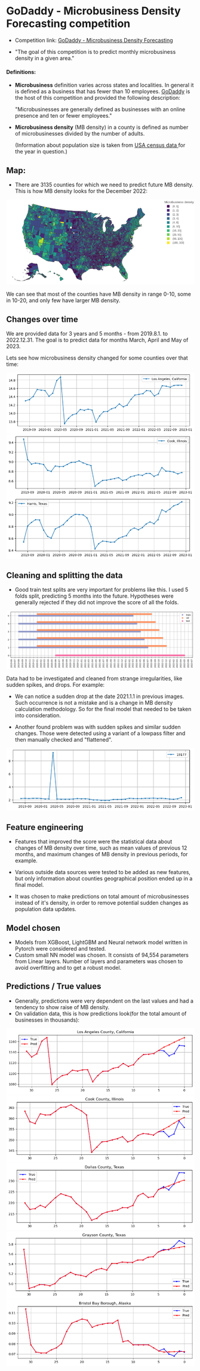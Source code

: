 # GoDaddy - Microbusiness Density Forecasting competition 

* Competition link: [GoDaddy - Microbusiness Density Forecasting](https://www.kaggle.com/competitions/godaddy-microbusiness-density-forecasting/overview) 

* "The goal of this competition is to predict monthly microbusiness density in a given area."

#### Definitions:
* **Microbusiness** definition varies across states and localities. In general it is defined as a business that has fewer than 10 employees.
  <a href='https://www.godaddy.com/ventureforward/microbusiness-datahub/'>GoDaddy</a> is the host of this competition and provided the following description:

  "Microbusinesses are generally defined as businesses with an online presence and ten or fewer employees."


* **Microbusiness density** (MB density) in a county is defined as number of microbusinesses divided by the number of adults.

  (Information about population size is taken from <a href='https://data.census.gov/'>USA census data </a>for the year in question.)

## Map:
* There are 3135 counties for which we need to predict future MB density. This is how MB density looks for the December 2022:

![USA counties](./images/usa_plot.png 'USA counties')

<!-- ![Texas](./images/texas_plot.png 'Texas') -->
<!-- ![California](./images/california_plot.png 'California') -->

We can see that most of the counties have MB density in range 0-10, some in 10-20, and only few have larger MB density. 

## Changes over time
We are provided data for 3 years and 5 months - from 2019.8.1. to 2022.12.31. The goal is to predict data for months March, April and May of 2023.

Lets see how microbusiness density changed for some counties over that time:

![los_angeles_california_over_time](./images/los_angeles_california_over_time.png)
![cook_ilionis_over_time](./images/cook_ilionis_over_time.png)
![harris_texas_over_time](./images/harris_texas_over_time.png)

## Cleaning and splitting the data

* Good train test splits are very important for problems like this. I used 5 folds split, predicting 5 months into the future. Hypotheses were generally rejected if they did not improve the score of all the folds.

![train_val_splits](./images/train_val_splits.png)

Data had to be investigated and cleaned from strange irregularities, like sudden spikes, and drops. For example:

* We can notice a sudden drop at the date 2021.1.1 in previous images. Such occurrence is not a mistake and is a change in MB density calculation methodology. So for the final model that needed to be taken into consideration.

* Another found problem was with sudden spikes and similar sudden changes. Those were detected using a variant of a lowpass filter and then manually checked and "flattened".

![Sudden spike](./images/19117_over_time.png)

## Feature engineering

* Features that improved the score were the statistical data about changes of MB density over time, such as mean values of previous 12 months, and maximum changes of MB density in previous periods, for example.

* Various outside data sources were tested to be added as new features, but only information about counties geographical position ended up in a final model.

* It was chosen to make predictions on total amount of microbusinesses instead of it's density, in order to remove potential sudden changes as population data updates.

## Model chosen

* Models from XGBoost, LightGBM and Neural network model written in Pytorch were considered and tested. 
* Custom small NN model was chosen. It consists of 94,554 parameters from Linear layers. Number of layers and parameters was chosen to avoid overfitting and to get a robust model. 

## Predictions / True values

* Generally, predictions were very dependent on the last values and had a tendency to show raise of MB density.
* On validation data, this is how predictions look(for the total amount of businesses in thousands):

![predictions_on_train](./images/predictions_on_train_3.png)
![predictions_on_train](./images/predictions_on_train_4.png)
![predictions_on_train](./images/predictions_on_train_5.png)
![predictions_on_train](./images/predictions_on_train_6.png)
![predictions_on_train](./images/predictions_on_train_7.png)
